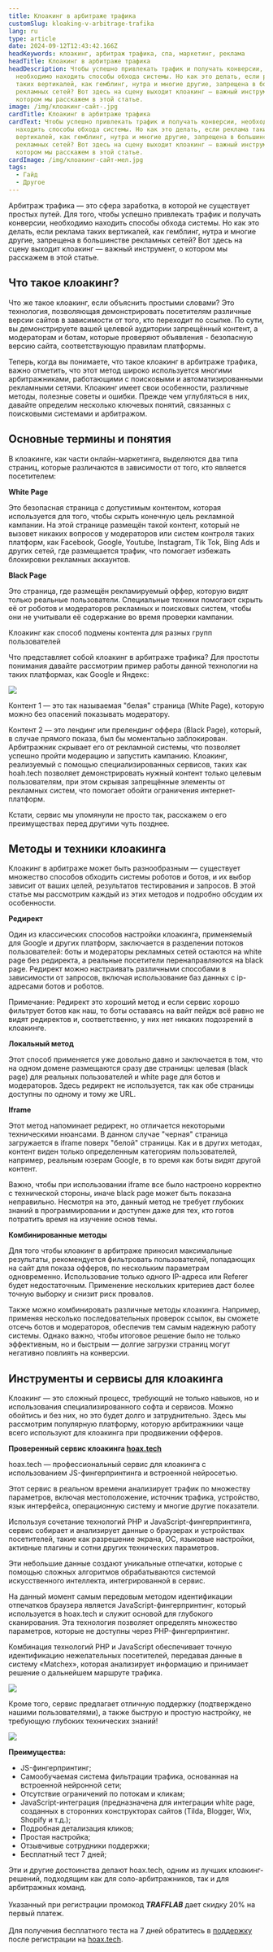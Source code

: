```yaml
---
title: Клоакинг в арбитраже трафика
customSlug: kloaking-v-arbitrage-trafika
lang: ru
type: article
date: 2024-09-12T12:43:42.166Z
headKeywords: клоакинг, арбитраж трафика, спа, маркетинг, реклама
headTitle: Клоакинг в арбитраже трафика
headDescription: Чтобы успешно привлекать трафик и получать конверсии,
  необходимо находить способы обхода системы. Но как это делать, если реклама
  таких вертикалей, как гемблинг, нутра и многие другие, запрещена в большинстве
  рекламных сетей? Вот здесь на сцену выходит клоакинг — важный инструмент, о
  котором мы расскажем в этой статье.
image: /img/клоакинг-сайт-.jpg
cardTitle: Клоакинг в арбитраже трафика
cardText: Чтобы успешно привлекать трафик и получать конверсии, необходимо
  находить способы обхода системы. Но как это делать, если реклама таких
  вертикалей, как гемблинг, нутра и многие другие, запрещена в большинстве
  рекламных сетей? Вот здесь на сцену выходит клоакинг — важный инструмент, о
  котором мы расскажем в этой статье.
cardImage: /img/клоакинг-сайт-мел.jpg
tags:
  - Гайд
  - Другое
---
```

Арбитраж трафика — это сфера заработка, в которой не существует простых путей. Для того, чтобы успешно привлекать трафик и получать конверсии, необходимо находить способы обхода системы. Но как это делать, если реклама таких вертикалей, как гемблинг, нутра и многие другие, запрещена в большинстве рекламных сетей? Вот здесь на сцену выходит клоакинг — важный инструмент, о котором мы расскажем в этой статье.

## Что такое клоакинг?

Что же такое клоакинг, если объяснить простыми словами? Это технология, позволяющая демонстрировать посетителям различные версии сайтов в зависимости от того, кто переходит по ссылке. По сути, вы демонстрируете вашей целевой аудитории запрещённый контент, а модераторам и ботам, которые проверяют объявления - безопасную версию сайта, соответствующую правилам платформы.

Теперь, когда вы понимаете, что такое клоакинг в арбитраже трафика, важно отметить, что этот метод широко используется многими арбитражниками, работающими с поисковыми и автоматизированными рекламными сетями. Клоакинг имеет свои особенности, различные методы, полезные советы и ошибки. Прежде чем углубляться в них, давайте определим несколько ключевых понятий, связанных с поисковыми системами и арбитражом.

## Основные термины и понятия

В клоакинге, как части онлайн-маркетинга, выделяются два типа страниц, которые различаются в зависимости от того, кто является посетителем:

**White Page**

Это безопасная страница с допустимым контентом, которая используется для того, чтобы скрыть конечную цель рекламной кампании. На этой странице размещён такой контент, который не вызовет никаких вопросов у модераторов или систем контроля таких платформ, как Facebook, Google, Youtube, Instagram, Tik Tok, Bing Ads и других сетей, где размещается трафик, что помогает избежать блокировки рекламных аккаунтов.

**Black Page**

Это страница, где размещён рекламируемый оффер, которую видят только реальные пользователи. Специальные техники помогают скрыть её от роботов и модераторов рекламных и поисковых систем, чтобы они не учитывали её содержание во время проверки кампании.

Клоакинг как способ подмены контента для разных групп пользователей

Что представляет собой клоакинг в арбитраже трафика? Для простоты понимания давайте рассмотрим пример работы данной технологии на таких платформах, как Google и Яндекс:

![](/img/111111.jpg)

Контент 1 — это так называемая "белая" страница (White Page), которую можно без опасений показывать модератору. 

Контент 2 — это лендинг или прелендинг оффера (Black Page), который, в случае прямого показа, был бы моментально заблокирован. Арбитражник скрывает его от рекламной системы, что позволяет успешно пройти модерацию и запустить кампанию. Клоакинг, реализуемый с помощью специализированных сервисов, таких как hoah.tech позволяет демонстрировать нужный контент только целевым пользователям, при этом скрывая запрещённые элементы от рекламных систем, что помогает обойти ограничения интернет-платформ.

Кстати, сервис мы упомянули не просто так, расскажем о его преимуществах перед другими чуть позднее.

## Методы и техники клоакинга

Клоакинг в арбитраже может быть разнообразным — существует множество способов обходить системы роботов и ботов, и их выбор зависит от ваших целей, результатов тестирования и запросов. В этой статье мы рассмотрим каждый из этих методов и подробно обсудим их особенности.

**Редирект**

Один из классических способов настройки клоакинга, применяемый для Google и других платформ, заключается в разделении потоков пользователей: боты и модераторы рекламных сетей остаются на white page без редиректа, а реальные посетители перенаправляются на black page. Редирект можно настраивать различными способами в зависимости от запросов, включая использование баз данных с ip-адресами ботов и роботов. 

Примечание: Редирект это хороший метод и если сервис хорошо фильтрует ботов как наш, то боты оставаясь на вайт пейдж всё равно не видят редиректов и, соответственно, у них нет никаких подозрений в клоакинге.

**Локальный метод**

Этот способ применяется уже довольно давно и заключается в том, что на одном домене размещаются сразу две страницы: целевая (black page) для реальных пользователей и white page для ботов и модераторов. Здесь редирект не используется, так как обе страницы доступны по одному и тому же URL.

**Iframe**

Этот метод напоминает редирект, но отличается некоторыми техническими нюансами. В данном случае "черная" страница загружается в iframe поверх "белой" страницы. Как и в других методах, контент виден только определенным категориям пользователей, например, реальным юзерам Google, в то время как боты видят другой контент.

Важно, чтобы при использовании iframe все было настроено корректно с технической стороны, иначе black page может быть показана неправильно. Несмотря на это, данный метод не требует глубоких знаний в программировании и доступен даже для тех, кто готов потратить время на изучение основ темы.

**Комбинированные методы**

Для того чтобы клоакинг в арбитраже приносил максимальные результаты, рекомендуется фильтровать пользователей, попадающих на сайт для показа офферов, по нескольким параметрам одновременно. Использование только одного IP-адреса или Referer будет недостаточным. Применение нескольких критериев даст более точную выборку и снизит риск провалов.

Также можно комбинировать различные методы клоакинга. Например, применяя несколько последовательных проверок ссылок, вы сможете отсечь ботов и модераторов, обеспечив тем самым надежную работу системы. Однако важно, чтобы итоговое решение было не только эффективным, но и быстрым — долгие загрузки страниц могут негативно повлиять на конверсии.

## Инструменты и сервисы для клоакинга

Клоакинг — это сложный процесс, требующий не только навыков, но и использования специализированного софта и сервисов. Можно обойтись и без них, но это будет долго и затруднительно. Здесь мы рассмотрим популярную платформу, которую арбитражники чаще всего используют для клоакинга при продвижении офферов. 

**Проверенный сервис клоакинга [hoax.tech](https://hoax.tech/main?promo=TRAFFLAB)**  

hoax.tech — профессиональный сервис для клоакинга с использованием JS-фингерпринтинга и встроенной нейросетью.

Этот сервис в реальном времени анализирует трафик по множеству параметров, включая местоположение, источник трафика, устройство, язык интерфейса, операционную систему и многие другие показатели.

Используя сочетание технологий PHP и JavaScript-фингерпринтинга, сервис собирает и анализирует данные о браузерах и устройствах посетителей, такие как разрешение экрана, ОС, языковые настройки, активные плагины и сотни других технических параметров.

Эти небольшие данные создают уникальные отпечатки, которые с помощью сложных алгоритмов обрабатываются системой искусственного интеллекта, интегрированной в сервис.

На данный момент самым передовым методом идентификации отпечатков браузера является JavaScript-фингерпринтинг, который используется в hoax.tech и служит основой для глубокого сканирования. Эта технология позволяет определять множество параметров, которые не доступны через PHP-фингерпринтинг.

Комбинация технологий PHP и JavaScript обеспечивает точную идентификацию нежелательных посетителей, передавая данные в систему «Matchex», которая анализирует информацию и принимает решение о дальнейшем маршруте трафика.

![](/img/090.jpg)

Кроме того, сервис предлагает отличную поддержку (подтверждено нашими пользователями), а также быструю и простую настройку, не требующую глубоких технических знаний!

![](/img/091.jpg)

**Преимущества:**

* JS-фингерпринтинг;
* Самообучаемая система фильтрации трафика, основанная на встроенной нейронной сети;
* Отсутствие ограничений по потокам и кликам;
* JavaScript-интеграция (предназначена для интеграции white page, созданных в сторонних конструкторах сайтов (Tilda, Blogger, Wix, Shopify и т.д.);
* Подробная детализация кликов;
* Простая настройка;
* Отзывчивые сотрудники поддержки;
* Бесплатный тест 7 дней;

Эти и другие достоинства делают hoax.tech, одним из лучших клоакинг-решений, подходящим как для соло-арбитражников, так и для арбитражных команд.\
\
Указанный при регистрации промокод ***TRAFFLAB*** дает скидку 20% на первый платеж.\
\
Для получения бесплатного теста на 7 дней обратитесь в [поддержку](https://t.me/hoaxtech_team) после регистрации на [hoax.tech](https://hoax.tech/main?promo=TRAFFLAB).